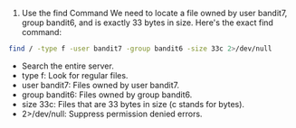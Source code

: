 1. Use the find Command
We need to locate a file owned by user bandit7, group bandit6, and is exactly 33 bytes in size. Here's the exact find command:

```bash
find / -type f -user bandit7 -group bandit6 -size 33c 2>/dev/null
```

 - Search the entire server.
 - type f: Look for regular files.
 - user bandit7: Files owned by user bandit7.
 - group bandit6: Files owned by group bandit6.
 - size 33c: Files that are 33 bytes in size (c stands for bytes).
 - 2>/dev/null: Suppress permission denied errors.
